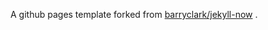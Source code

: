 A github pages template forked from [barryclark/jekyll-now](https://github.com/barryclark/jekyll-now) .